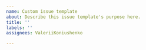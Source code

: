 ```yaml
---
name: Custom issue template
about: Describe this issue template's purpose here.
title: ''
labels: ''
assignees: ValeriiKoniushenko

---
```



